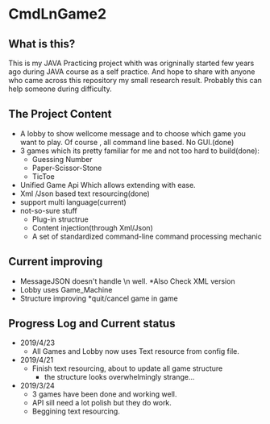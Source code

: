 # CmdLnGame2

## What is this?

This is my JAVA Practicing project whith was origninally started few years ago during JAVA course as a self practice. And hope to share 
with anyone who came across this repository my small research result.
Probably this can help someone during difficulty. 

## The Project Content

* A lobby to show wellcome message and to choose which game you want to play. Of course , all command line based. No GUI.(done)
* 3 games which its pretty familiar for me and not too hard to build(done):
    * Guessing Number
    * Paper-Scissor-Stone
    * TicToe
* Unified Game Api Which allows extending with ease. 
* Xml /Json based text resourcing(done)
* support multi language(current)
* not-so-sure stuff  
    * Plug-in structrue
    * Content injection(through  Xml/Json)
    * A set of standardized command-line command processing mechanic
	
## Current improving
* MessageJSON doesn't handle \n well.
	*Also Check XML version
* Lobby uses Game_Machine
* Structure improving
	*quit/cancel game in game


## Progress Log and Current status
* 2019/4/23
	* All Games and Lobby now uses Text resource from config file.
* 2019/4/21
	* Finish text resourcing, about to update all game structure
		* the structure looks overwhelmingly strange...
* 2019/3/24
    * 3 games have been done and working well.
    * API sill need a lot polish but they do work.
    * Beggining text resourcing.





